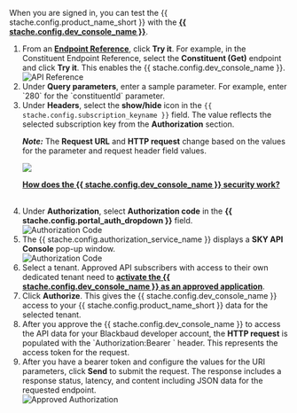 <div class="row">
    <div class="col-md-12" style="text-align: left;">
<p>When you are signed in, you can test the {{ stache.config.product_name_short }} with the <a href="{{ stache.config.guide_basics_apiconsole }}"><strong>{{ stache.config.dev_console_name }}</strong></a>. </p>


<ol>
<li>From an <a href="{{ stache.config.portal_endpoints }}" target="_blank"><strong>Endpoint Reference</strong></a>, click  <strong>Try it</strong>. For example, in the Constituent Endpoint Reference, select the <strong>Constituent (Get)</strong> endpoint and click <strong>Try it</strong>. This enables the {{ stache.config.dev_console_name }}.<br />
<img src="/assets/img/getting_started_step3b_api_reference.png" alt="API Reference" title="API Reference")></li>
<li>Under <strong>Query parameters</strong>, enter a sample parameter. For example, enter `280` for the `constituentId` parameter.</li>
<li>Under <strong>Headers</strong>, select the <strong>show/hide</strong> icon in the <code>{{ stache.config.subscription_keyname }}</code> field.  The value reflects the selected subscription key from the <strong>Authorization</strong> section.
<p class="alert alert-info"><strong><em>Note:</em></strong> The  <strong>Request URL</strong> and <strong>HTTP request</strong> change based on the    values for the parameter and request header field values.</p>

<img src="/assets/img/getting_started_step4_subscription_key.png"> <br/></li>
<p><a href="#" data-toggle="modal" data-target="#consolesecurity"><strong>How does the {{ stache.config.dev_console_name }} security work?</strong></a>
</p>

<br />

<li>Under <strong>Authorization</strong>, select <strong>Authorization code</strong> in the <strong>{{ stache.config.portal_auth_dropdown }}</strong> field.<br />
<img title="Authorization Code" alt="Authorization Code" src="/assets/img/getting_started_step4_oauth.png"></li>
<li>The {{ stache.config.authorization_service_name }} displays a <strong>SKY API Console</strong> pop-up window.<br />
 <img title="Authorization Code" alt="Authorization Code" src="/assets/img/getting_started_step4_popup.png" ></li>
 
<li>Select a tenant. Approved API subscribers with access to their own dedicated tenant need to <a href="{{ stache.config.guide_basics }}#activating-the-sky-api-console" target="_blank"><strong>activate the {{ stache.config.dev_console_name }} as an approved application</strong></a>.</li>

<li>Click <strong>Authorize</strong>. This gives the {{ stache.config.dev_console_name }} access to your {{ stache.config.product_name_short }} data for the selected tenant.</li>
<li>After you approve the {{ stache.config.dev_console_name }} to access the API data for your Blackbaud developer account, the <strong>HTTP request</strong> is populated with the `Authorization:Bearer ` header. This represents the access token for the request.<br />
</li>
<li>After you have a bearer token and configure the values for the URI parameters, click <strong>Send</strong> to submit the request.  The response includes a response status, latency, and content including JSON data for the requested endpoint.<br />

<img alt="Approved Authorization" title="Approved Authorization" src="/assets/img/getting_started_step_4_send.png" >
 </li>
  </ol></div></div>
  
